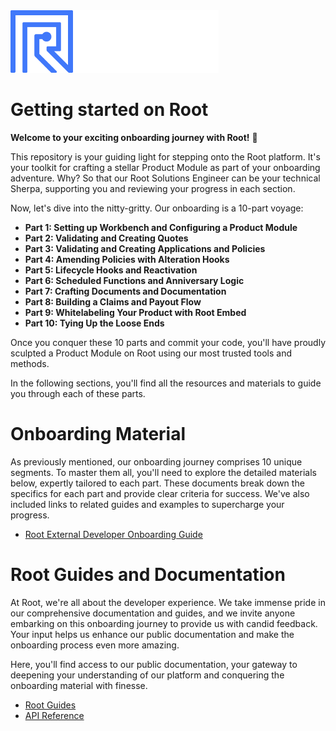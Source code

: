 <img src="root-logo.png"  height="100">

# Getting started on Root

**Welcome to your exciting onboarding journey with Root!** 🥳

This repository is your guiding light for stepping onto the Root platform. It's your toolkit for crafting a stellar Product Module as part of your onboarding adventure. Why? So that our Root Solutions Engineer can be your technical Sherpa, supporting you and reviewing your progress in each section.

Now, let's dive into the nitty-gritty. Our onboarding is a 10-part voyage:

- **Part 1: Setting up Workbench and Configuring a Product Module**
- **Part 2: Validating and Creating Quotes**
- **Part 3: Validating and Creating Applications and Policies**
- **Part 4: Amending Policies with Alteration Hooks**
- **Part 5: Lifecycle Hooks and Reactivation**
- **Part 6: Scheduled Functions and Anniversary Logic**
- **Part 7: Crafting Documents and Documentation**
- **Part 8: Building a Claims and Payout Flow**
- **Part 9: Whitelabeling Your Product with Root Embed**
- **Part 10: Tying Up the Loose Ends**
  
Once you conquer these 10 parts and commit your code, you'll have proudly sculpted a Product Module on Root using our most trusted tools and methods.

In the following sections, you'll find all the resources and materials to guide you through each of these parts.

# Onboarding Material

As previously mentioned, our onboarding journey comprises 10 unique segments. To master them all, you'll need to explore the detailed materials below, expertly tailored to each part. These documents break down the specifics for each part and provide clear criteria for success. We've also included links to related guides and examples to supercharge your progress.

- [Root External Developer Onboarding Guide](#)

# Root Guides and Documentation

At Root, we're all about the developer experience. We take immense pride in our comprehensive documentation and guides, and we invite anyone embarking on this onboarding journey to provide us with candid feedback. Your input helps us enhance our public documentation and make the onboarding process even more amazing.

Here, you'll find access to our public documentation, your gateway to deepening your understanding of our platform and conquering the onboarding material with finesse.

- [Root Guides](https://docs.rootplatform.com/docs)
- [API Reference](https://docs.rootplatform.com/reference/getting-started-1)
